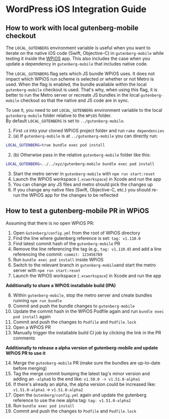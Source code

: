 # WordPress iOS Integration Guide

## How to work with local gutenberg-mobile checkout

The `LOCAL_GUTENBERG` environment variable is useful when you want to iterate on the native iOS code (Swift, Objective-C) in `gutenberg-mobile` while testing it inside the [WPiOS](https://github.com/wordpress-mobile/WordPress-iOS) app. This also includes the case when you update a dependency in `gutenberg-mobile` that includes native code.

The `LOCAL_GUTENBERG` flag sets which JS bundle WPiOS uses. It does not impact which WPiOS run scheme is selected or whether or not Metro is used. When the flag is enabled, the bundle available within the local `gutenberg-mobile` checkout is used. That's why, when using this flag, it is better to run the Metro server or recreate JS bundles in the local `gutenberg-mobile` checkout so that the native and JS code are in sync. 

To use it, you need to set `LOCAL_GUTENBERG` environment variable to the local `gutenberg-mobile` folder relative to the `WPiOS` folder.  
By default `LOCAL_GUTENBERG` is set to `../gutenberg-mobile`.

1. First `cd` into your cloned WPiOS project folder and run `rake dependencies`
2. (a) If `gutenberg-mobile` is at `../gutenberg-mobile` you can directly run:
```sh
LOCAL_GUTENBERG=true bundle exec pod install
```
2. (b) Otherwise pass in the relative `gutenberg-mobile` folder like this:
```sh
LOCAL_GUTENBERG=../../xyz/gutenberg-mobile bundle exec pod install
```

3. Start the metro server in `gutenberg-mobile` with `npm run start:reset`
4. Launch the WPiOS workspace (`.xcworkspace`) in Xcode and run the app
5. You can change any JS files and metro should pick the changes up
6. If you change any native files (Swift, Objective-C, etc.) you should re-run the WPiOS app for the changes to be reflected

## How to test a gutenberg-mobile PR in WPiOS

Assuming that there is no open WPiOS PR:

1. Open `Gutenberg/config.yml` from the root of WPiOS directory
2. Find the line where gutenberg reference is set: `tag: v1.110.0`
3. Find latest commit hash of the `gutenberg-mobile` PR
4. Remove the line referencing the tag (e.g., `tag: v1.110.0`) and add a line referencing the commit: `commit: 123456789`
5. Run `bundle exec pod install` inside WPiOS
6. Switch to the relevant branch in `gutenberg-mobile`and start the metro server with `npm run start:reset`
7. Launch the WPiOS workspace (`.xcworkspace`) in Xcode and run the app

**Additionally to share a WPiOS installable build (IPA)**

8. Within `gutenberg-mobile`, stop the metro server and create bundles running `npm run bundle`
9. Commit and push the bundle changes to `gutenberg-mobile`
10. Update the commit hash in the WPiOS Podfile again and run `bundle exec pod install` again
11. Commit and push the changes to `Podfile` and `Podfile.lock`
12. Open a WPiOS PR
13. Manually trigger the installable build CI job by clicking the link in the PR comments

**Additionally to release a alpha version of gutenberg-mobile and update WPiOS PR to use it**

14. Merge the `gutenberg-mobile` PR (make sure the bundles are up-to-date before merging)
15. Tag the merge commit bumping the latest tag's minor version and adding an `-alphaQ` to the end like: `v1.50.0 -> v1.51.0-alpha1`
16. If there's already an alpha, the alpha version could be increased like: `v1.51.0-alpha1` -> `v1.51.0-alpha2`
17. Open the `Gutenberg/config.yml` again and update the gutenberg reference to use the new alpha tag: `tag: v1.51.0-alpha2`
18. Run `bundle exec pod install`
19. Commit and push the changes to `Podfile` and `Podfile.lock` 
